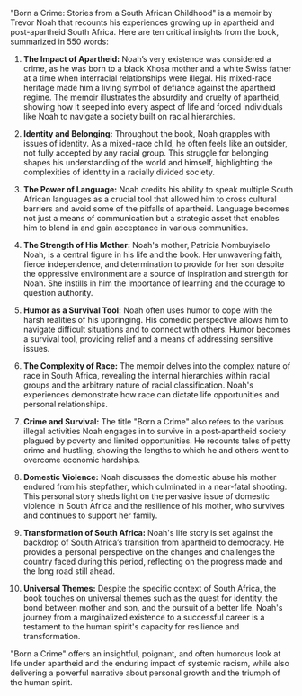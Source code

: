 "Born a Crime: Stories from a South African Childhood" is a memoir by Trevor Noah that recounts his experiences growing up in apartheid and post-apartheid South Africa. Here are ten critical insights from the book, summarized in 550 words:

1. **The Impact of Apartheid:** Noah’s very existence was considered a crime, as he was born to a black Xhosa mother and a white Swiss father at a time when interracial relationships were illegal. His mixed-race heritage made him a living symbol of defiance against the apartheid regime. The memoir illustrates the absurdity and cruelty of apartheid, showing how it seeped into every aspect of life and forced individuals like Noah to navigate a society built on racial hierarchies.

2. **Identity and Belonging:** Throughout the book, Noah grapples with issues of identity. As a mixed-race child, he often feels like an outsider, not fully accepted by any racial group. This struggle for belonging shapes his understanding of the world and himself, highlighting the complexities of identity in a racially divided society.

3. **The Power of Language:** Noah credits his ability to speak multiple South African languages as a crucial tool that allowed him to cross cultural barriers and avoid some of the pitfalls of apartheid. Language becomes not just a means of communication but a strategic asset that enables him to blend in and gain acceptance in various communities.

4. **The Strength of His Mother:** Noah's mother, Patricia Nombuyiselo Noah, is a central figure in his life and the book. Her unwavering faith, fierce independence, and determination to provide for her son despite the oppressive environment are a source of inspiration and strength for Noah. She instills in him the importance of learning and the courage to question authority.

5. **Humor as a Survival Tool:** Noah often uses humor to cope with the harsh realities of his upbringing. His comedic perspective allows him to navigate difficult situations and to connect with others. Humor becomes a survival tool, providing relief and a means of addressing sensitive issues.

6. **The Complexity of Race:** The memoir delves into the complex nature of race in South Africa, revealing the internal hierarchies within racial groups and the arbitrary nature of racial classification. Noah's experiences demonstrate how race can dictate life opportunities and personal relationships.

7. **Crime and Survival:** The title "Born a Crime" also refers to the various illegal activities Noah engages in to survive in a post-apartheid society plagued by poverty and limited opportunities. He recounts tales of petty crime and hustling, showing the lengths to which he and others went to overcome economic hardships.

8. **Domestic Violence:** Noah discusses the domestic abuse his mother endured from his stepfather, which culminated in a near-fatal shooting. This personal story sheds light on the pervasive issue of domestic violence in South Africa and the resilience of his mother, who survives and continues to support her family.

9. **Transformation of South Africa:** Noah's life story is set against the backdrop of South Africa’s transition from apartheid to democracy. He provides a personal perspective on the changes and challenges the country faced during this period, reflecting on the progress made and the long road still ahead.

10. **Universal Themes:** Despite the specific context of South Africa, the book touches on universal themes such as the quest for identity, the bond between mother and son, and the pursuit of a better life. Noah's journey from a marginalized existence to a successful career is a testament to the human spirit's capacity for resilience and transformation.

"Born a Crime" offers an insightful, poignant, and often humorous look at life under apartheid and the enduring impact of systemic racism, while also delivering a powerful narrative about personal growth and the triumph of the human spirit.